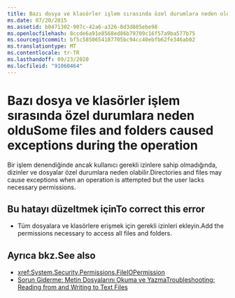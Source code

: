 ```yaml
---
title: Bazı dosya ve klasörler işlem sırasında özel durumlara neden oldu
ms.date: 07/20/2015
ms.assetid: b0471302-907c-42a6-a326-8d3d805ebe98
ms.openlocfilehash: 8ccde6a91e8568ed86b79709c16f57a9ba577b75
ms.sourcegitcommit: bf5c5850654187705bc94cc40ebfb62fe346ab02
ms.translationtype: MT
ms.contentlocale: tr-TR
ms.lasthandoff: 09/23/2020
ms.locfileid: "91060464"
---
```

# <a name="some-files-and-folders-caused-exceptions-during-the-operation"></a><span data-ttu-id="6f076-102">Bazı dosya ve klasörler işlem sırasında özel durumlara neden oldu</span><span class="sxs-lookup"><span data-stu-id="6f076-102">Some files and folders caused exceptions during the operation</span></span>

<span data-ttu-id="6f076-103">Bir işlem denendiğinde ancak kullanıcı gerekli izinlere sahip olmadığında, dizinler ve dosyalar özel durumlara neden olabilir.</span><span class="sxs-lookup"><span data-stu-id="6f076-103">Directories and files may cause exceptions when an operation is attempted but the user lacks necessary permissions.</span></span>  
  
## <a name="to-correct-this-error"></a><span data-ttu-id="6f076-104">Bu hatayı düzeltmek için</span><span class="sxs-lookup"><span data-stu-id="6f076-104">To correct this error</span></span>  
  
- <span data-ttu-id="6f076-105">Tüm dosyalara ve klasörlere erişmek için gerekli izinleri ekleyin.</span><span class="sxs-lookup"><span data-stu-id="6f076-105">Add the permissions necessary to access all files and folders.</span></span>  
  
## <a name="see-also"></a><span data-ttu-id="6f076-106">Ayrıca bkz.</span><span class="sxs-lookup"><span data-stu-id="6f076-106">See also</span></span>

- <xref:System.Security.Permissions.FileIOPermission>
- [<span data-ttu-id="6f076-107">Sorun Giderme: Metin Dosyalarını Okuma ve Yazma</span><span class="sxs-lookup"><span data-stu-id="6f076-107">Troubleshooting: Reading from and Writing to Text Files</span></span>](../developing-apps/programming/drives-directories-files/troubleshooting-reading-from-and-writing-to-text-files.md)
